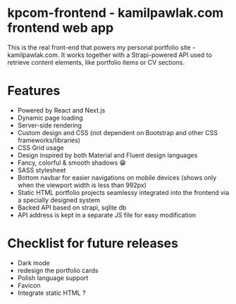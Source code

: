 # kpcom-frontend - kamilpawlak.com frontend web app
This is the real front-end that powers my personal portfolio site - kamilpawlak.com.
It works together with a Strapi-powered API used to retrieve content elements, like portfolio items or CV sections.

# Features
- Powered by React and Next.js
- Dynamic page loading
- Server-side rendering
- Custom design and CSS (not dependent on Bootstrap and other CSS frameworks/libraries)
- CSS Grid usage
- Design inspired by both Material and Fluent design languages
- Fancy, colorful & smooth shadows 😁
- SASS stylesheet
- Bottom navbar for easier navigations on mobile devices (shows only when the viewport width is less than 992px)
- Static HTML portfolio projects seamlessy integrated into the frontend via a specially designed system
- Backed API based on strapi, sqlite db
- API address is kept in a separate JS file for easy modification
# Checklist for future releases
- Dark mode
- redesign the portfolio cards
- Polish language support
- Favicon
- Integrate static HTML ?
